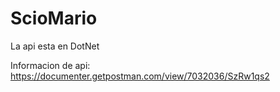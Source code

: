 # ScioMario

La api esta en DotNet

Informacion de api:
https://documenter.getpostman.com/view/7032036/SzRw1qs2
